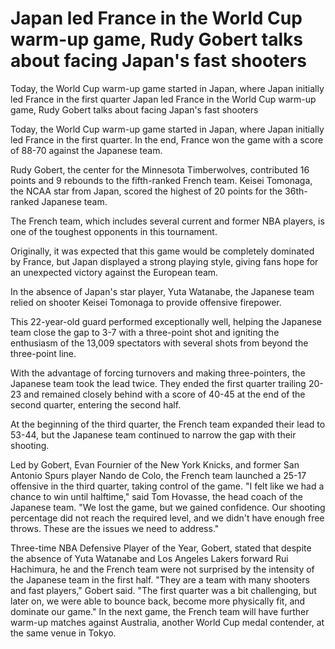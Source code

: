 # Japan led France in the World Cup warm-up game, Rudy Gobert talks about facing Japan's fast shooters

Today, the World Cup warm-up game started in Japan, where Japan initially led France in the first quarter 
  Japan led France in the World Cup warm-up game, Rudy Gobert talks about facing Japan's fast shooters

Today, the World Cup warm-up game started in Japan, where Japan initially led France in the first quarter. In the end, France won the game with a score of 88-70 against the Japanese team.

Rudy Gobert, the center for the Minnesota Timberwolves, contributed 16 points and 9 rebounds to the fifth-ranked French team. Keisei Tomonaga, the NCAA star from Japan, scored the highest of 20 points for the 36th-ranked Japanese team.

The French team, which includes several current and former NBA players, is one of the toughest opponents in this tournament.

Originally, it was expected that this game would be completely dominated by France, but Japan displayed a strong playing style, giving fans hope for an unexpected victory against the European team.

In the absence of Japan's star player, Yuta Watanabe, the Japanese team relied on shooter Keisei Tomonaga to provide offensive firepower.

This 22-year-old guard performed exceptionally well, helping the Japanese team close the gap to 3-7 with a three-point shot and igniting the enthusiasm of the 13,009 spectators with several shots from beyond the three-point line.

With the advantage of forcing turnovers and making three-pointers, the Japanese team took the lead twice. They ended the first quarter trailing 20-23 and remained closely behind with a score of 40-45 at the end of the second quarter, entering the second half.

At the beginning of the third quarter, the French team expanded their lead to 53-44, but the Japanese team continued to narrow the gap with their shooting.

Led by Gobert, Evan Fournier of the New York Knicks, and former San Antonio Spurs player Nando de Colo, the French team launched a 25-17 offensive in the third quarter, taking control of the game. "I felt like we had a chance to win until halftime," said Tom Hovasse, the head coach of the Japanese team. "We lost the game, but we gained confidence. Our shooting percentage did not reach the required level, and we didn't have enough free throws. These are the issues we need to address."

Three-time NBA Defensive Player of the Year, Gobert, stated that despite the absence of Yuta Watanabe and Los Angeles Lakers forward Rui Hachimura, he and the French team were not surprised by the intensity of the Japanese team in the first half. "They are a team with many shooters and fast players," Gobert said. "The first quarter was a bit challenging, but later on, we were able to bounce back, become more physically fit, and dominate our game." In the next game, the French team will have further warm-up matches against Australia, another World Cup medal contender, at the same venue in Tokyo.